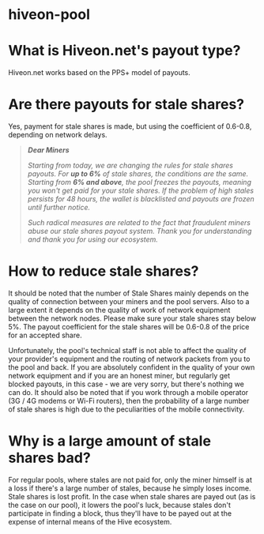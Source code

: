 # hiveon-pool

# What is Hiveon.net's payout type?
Hiveon.net works based on the PPS+ model of payouts.

# Are there payouts for stale shares?
Yes, payment for stale shares is made, but using the coefficient of 0.6-0.8, depending on network delays.


> __*Dear Miners*__
>
> _Starting from today, we are changing the rules for stale shares payouts. For **up to 6%** of stale shares, the conditions are the same. Starting from **6% and above**, the pool freezes the payouts, meaning you won't get paid for your stale shares. If the problem of high stales persists for 48 hours, the wallet is blacklisted and payouts are frozen until further notice._
>
> _Such radical measures are related to the fact that fraudulent miners abuse our stale shares payout system. Thank you for understanding and thank you for using our ecosystem._

# How to reduce stale shares?
It should be noted that the number of Stale Shares mainly depends on the quality of connection between your miners and the pool servers. Also to a large extent it depends on the quality of work of network equipment between the network nodes. Please make sure your stale shares stay below 5%. The payout coefficient for the stale shares will be 0.6-0.8 of the price for an accepted share.

Unfortunately, the pool's technical staff is not able to affect the quality of your provider's equipment and the routing of network packets from you to the pool and back. If you are absolutely confident in the quality of your own network equipment and if you are an honest miner, but regularly get blocked payouts, in this case - we are very sorry, but there's nothing we can do. It should also be noted that if you work through a mobile operator (3G / 4G modems or Wi-Fi routers), then the probability of a large number of stale shares is high due to the peculiarities of the mobile connectivity.

# Why is a large amount of stale shares bad?
For regular pools, where stales are not paid for, only the miner himself is at a loss if there's a large number of stales, because he simply loses income. Stale shares is lost profit. In the case when stale shares are payed out (as is the case on our pool), it lowers the pool's luck, because stales don't participate in finding a block, thus they'll have to be payed out at the expense of internal means of the Hive ecosystem.
